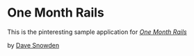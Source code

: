 # One Month Rails

This is the pinteresting sample application for [*One Month Rails*](http://onemonthrails.com)

by [Dave Snowden](http://www.onemonthrails.com)